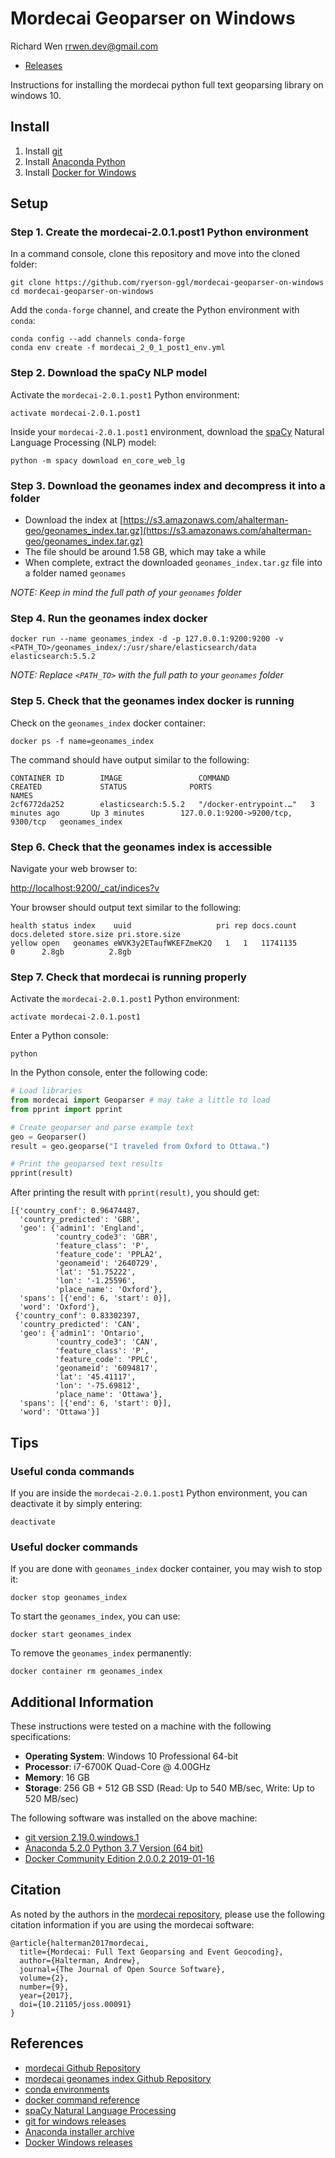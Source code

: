 # Mordecai Geoparser on Windows

Richard Wen <rrwen.dev@gmail.com>  

* [Releases](https://github.com/ryerson-ggl/mordecai-geoparser-on-windows/releases)
 
Instructions for installing the mordecai python full text geoparsing library on windows 10.

## Install

1. Install [git](https://git-scm.com/)
2. Install [Anaconda Python](https://www.anaconda.com/)
3. Install [Docker for Windows](https://docs.docker.com/docker-for-windows/release-notes/)

## Setup

### Step 1. Create the mordecai-2.0.1.post1 Python environment

In a command console, clone this repository and move into the cloned folder:

```
git clone https://github.com/ryerson-ggl/mordecai-geoparser-on-windows
cd mordecai-geoparser-on-windows
```

Add the `conda-forge` channel, and create the Python environment with `conda`:

```
conda config --add channels conda-forge
conda env create -f mordecai_2_0_1_post1_env.yml
```

### Step 2. Download the spaCy NLP model

Activate the `mordecai-2.0.1.post1` Python environment:

```
activate mordecai-2.0.1.post1
```

Inside your `mordecai-2.0.1.post1` environment, download the [spaCy](https://spacy.io/) Natural Language Processing (NLP) model:

```
python -m spacy download en_core_web_lg
```

### Step 3. Download the geonames index and decompress it into a folder

* Download the index at [https://s3.amazonaws.com/ahalterman-geo/geonames_index.tar.gz](https://s3.amazonaws.com/ahalterman-geo/geonames_index.tar.gz)
* The file should be around 1.58 GB, which may take a while
* When complete, extract the downloaded `geonames_index.tar.gz` file into a folder named `geonames`

*NOTE: Keep in mind the full path of your `geonames` folder*

### Step 4. Run the geonames index docker

```
docker run --name geonames_index -d -p 127.0.0.1:9200:9200 -v <PATH_TO>/geonames_index/:/usr/share/elasticsearch/data elasticsearch:5.5.2
```

*NOTE: Replace `<PATH_TO>` with the full path to your `geonames` folder*

### Step 5. Check that the geonames index docker is running

Check on the `geonames_index` docker container:
```
docker ps -f name=geonames_index
```

The command should have output similar to the following:

```
CONTAINER ID        IMAGE                 COMMAND                  CREATED             STATUS              PORTS                                NAMES
2cf6772da252        elasticsearch:5.5.2   "/docker-entrypoint.…"   3 minutes ago       Up 3 minutes        127.0.0.1:9200->9200/tcp, 9300/tcp   geonames_index
```

### Step 6. Check that the geonames index is accessible

Navigate your web browser to:  
  
[http://localhost:9200/_cat/indices?v](http://localhost:9200/_cat/indices?v)

Your browser should output text similar to the following:

```
health status index    uuid                   pri rep docs.count docs.deleted store.size pri.store.size
yellow open   geonames eWVK3y2ETaufWKEFZmeK2Q   1   1   11741135            0      2.8gb          2.8gb
```

### Step 7. Check that mordecai is running properly

Activate the `mordecai-2.0.1.post1` Python environment:

```
activate mordecai-2.0.1.post1
```

Enter a Python console:

```
python
```

In the Python console, enter the following code:

```python
# Load libraries
from mordecai import Geoparser # may take a little to load
from pprint import pprint

# Create geoparser and parse example text
geo = Geoparser()
result = geo.geoparse("I traveled from Oxford to Ottawa.")

# Print the geoparsed text results
pprint(result)
```

After printing the result with `pprint(result)`, you should get:

```
[{'country_conf': 0.96474487,
  'country_predicted': 'GBR',
  'geo': {'admin1': 'England',
          'country_code3': 'GBR',
          'feature_class': 'P',
          'feature_code': 'PPLA2',
          'geonameid': '2640729',
          'lat': '51.75222',
          'lon': '-1.25596',
          'place_name': 'Oxford'},
  'spans': [{'end': 6, 'start': 0}],
  'word': 'Oxford'},
 {'country_conf': 0.83302397,
  'country_predicted': 'CAN',
  'geo': {'admin1': 'Ontario',
          'country_code3': 'CAN',
          'feature_class': 'P',
          'feature_code': 'PPLC',
          'geonameid': '6094817',
          'lat': '45.41117',
          'lon': '-75.69812',
          'place_name': 'Ottawa'},
  'spans': [{'end': 6, 'start': 0}],
  'word': 'Ottawa'}]
```

## Tips

### Useful conda commands

If you are inside the `mordecai-2.0.1.post1` Python environment, you can deactivate it by simply entering:

```
deactivate
```

### Useful docker commands

If you are done with `geonames_index` docker container, you may wish to stop it:

```
docker stop geonames_index
```

To start the `geonames_index`, you can use:

```
docker start geonames_index
```

To remove the `geonames_index` permanently:

```
docker container rm geonames_index
```

## Additional Information

These instructions were tested on a machine with the following specifications:

* **Operating System**: Windows 10 Professional 64-bit
* **Processor**: i7-6700K Quad-Core @ 4.00GHz
* **Memory**: 16 GB
* **Storage**: 256 GB + 512 GB SSD (Read: Up to 540 MB/sec, Write: Up to 520 MB/sec)

The following software was installed on the above machine:

* [git version 2.19.0.windows.1](https://github.com/git-for-windows/git/releases/tag/v2.19.0.windows.1)
* [Anaconda 5.2.0 Python 3.7 Version (64 bit)](https://repo.continuum.io/archive/Anaconda3-5.2.0-Windows-x86_64.exe)
* [Docker Community Edition 2.0.0.2 2019-01-16](https://download.docker.com/win/stable/30215/Docker%20for%20Windows%20Installer.exe)

## Citation

As noted by the authors in the [mordecai repository](https://github.com/openeventdata/mordecai), please use the following citation information if you are using the mordecai software:

```
@article{halterman2017mordecai,
  title={Mordecai: Full Text Geoparsing and Event Geocoding},
  author={Halterman, Andrew},
  journal={The Journal of Open Source Software},
  volume={2},
  number={9},
  year={2017},
  doi={10.21105/joss.00091}
}
```

## References

* [mordecai Github Repository](https://github.com/openeventdata/mordecai)
* [mordecai geonames index Github Repository](https://github.com/openeventdata/es-geonames)
* [conda environments](https://conda.io/projects/conda/en/latest/user-guide/tasks/manage-environments.html)
* [docker command reference](https://docs.docker.com/engine/reference/commandline/docker/)
* [spaCy Natural Language Processing](https://spacy.io/)
* [git for windows releases](https://github.com/git-for-windows/git/releases)
* [Anaconda installer archive](https://repo.continuum.io/archive/)
* [Docker Windows releases](https://docs.docker.com/docker-for-windows/release-notes/)
